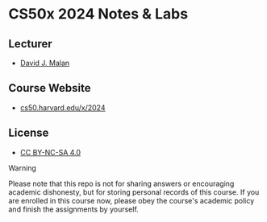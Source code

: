 # CS50x 2024 Notes & Labs

## Lecturer

- [David J. Malan](https://cs.harvard.edu/malan/)

## Course Website

- [cs50.harvard.edu/x/2024](https://cs50.harvard.edu/x/2024/)

## License

- [CC BY-NC-SA 4.0](https://creativecommons.org/licenses/by-nc-sa/4.0/)

> [!WARNING]
> Please note that this repo is not for sharing answers or encouraging academic dishonesty, but for storing personal records of this course. If you are enrolled in this course now, please obey the course's academic policy and finish the assignments by yourself.
